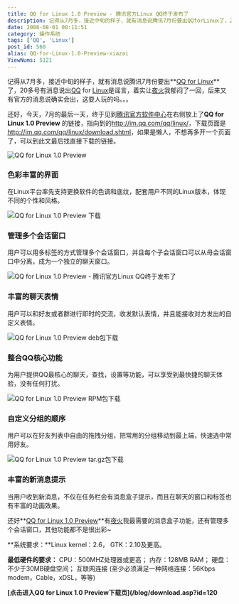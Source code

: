 ```yaml
---
title: QQ for Linux 1.0 Preview - 腾讯官方Linux QQ终于发布了
description: 记得从7月多，接近中旬的样子，就有消息说腾讯7月份要出QQforLinux了，20多号有消息说出QQforLinux是谣言，着实让夜火我郁闷了一回，后来又有官方的消息说确实会出，这耍人玩的吗。。。还好，今天，7月的最后一天，终于见到腾讯官方软件中心在右侧放上了QQforLinux1.0Preview的链接，指向到的http://im.qq.com/qq/linux/，下载页面是http://im.qq.com/qq/linux/download.shtml，如果是懒人，不想再多开一个页面了，可以到此文最后找下载链接。
date: 2008-08-01 00:11:51
category: 操作系统
tags: ['QQ', 'Linux']
post_id: 560
alias: QQ-for-Linux-1.0-Preview-xiazai
ViewNums: 5121
---
```


记得从7月多，接近中旬的样子，就有消息说腾讯7月份要出**[QQ for Linux](/blog/qq-for-linux-10-preview-xiazai)**了，20多号有消息说出[QQ](/tags/QQ) for [Linux](/tags/Linux)是谣言，着实让[夜火](/blog/)我郁闷了一回，后来又有官方的消息说确实会出，这耍人玩的吗。。。

还好，今天，7月的最后一天，终于见到[腾讯官方软件中心](http://im.qq.com/)在右侧放上了**QQ for Linux 1.0 Preview** 的链接，指向到的<http://im.qq.com/qq/linux/>，下载页面是<http://im.qq.com/qq/linux/download.shtml>，如果是懒人，不想再多开一个页面了，可以到此文最后找直接下载的链接。

![QQ for Linux 1.0 Preview](http://im-img.qq.com/qq/linux/images/download/feature-01.jpg)

### 色彩丰富的界面

在Linux平台率先支持更换软件的色调和底纹，配套用户不同的Linux版本，体现不同的个性和风格。

![QQ for Linux 1.0 Preview 下载](http://im-img.qq.com/qq/linux/images/download/feature-02.jpg)

### 管理多个会话窗口

用户可以用多标签的方式管理多个会话窗口，并且每个子会话窗口可以从母会话窗口中分离，成为一个独立的聊天窗口。

![QQ for Linux 1.0 Preview - 腾讯官方Linux QQ终于发布了](http://im-img.qq.com/qq/linux/images/download/feature-03.jpg)

### 丰富的聊天表情

用户可以和好友或者群进行即时的交流，收发默认表情，并且能接收对方发出的自定义表情。

![QQ for Linux 1.0 Preview deb包下载](http://im-img.qq.com/qq/linux/images/download/feature-04.jpg)

### 整合QQ核心功能

为用户提供QQ最核心的聊天，查找，设置等功能，可以享受到最快捷的聊天体验，没有任何打扰。

![QQ for Linux 1.0 Preview RPM包下载](http://im-img.qq.com/qq/linux/images/download/feature-05.jpg)

### 自定义分组的顺序

用户可以在好友列表中自由的拖拽分组，把常用的分组移动到最上端，快速选中常用好友。

![QQ for Linux 1.0 Preview tar.gz包下载](http://im-img.qq.com/qq/linux/images/download/feature-06.jpg)

### 丰富的新消息提示

当用户收到新消息，不仅在任务栏会有消息盒子提示，而且在聊天的窗口和标签也有丰富的动画效果。

还好**[QQ for Linux 1.0 Preview](/blog/qq-for-linux-10-preview-xiazai)**有[夜火](/blog/)我最需要的消息盒子功能，还有管理多个会话窗口，其他功能都不是很出彩~

**系统要求：**Linux kernel：2.6， GTK：2.10及更高。

**最低硬件的要求：**
CPU：500MHZ处理器或更高；
内存：128MB RAM；
硬盘：不少于30MB硬盘空间；
互联网连接 (至少必须满足一种网络连接：56Kbps modem，Cable，xDSL，等等)

**[点击进入QQ for Linux 1.0 Preview下载页](/blog/download.asp?id=120**

